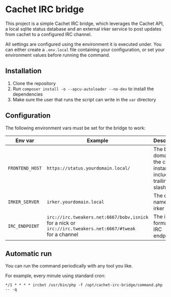 # Cachet IRC bridge

This project is a simple Cachet IRC bridge, which leverages the Cachet API, a local sqlite status database and an external irker service to post updates from cachet to a configured IRC channel.

All settings are configured using the environment it is executed under. You can either create a `.env.local` file containing your configuration, or set your environment values before running the command.

## Installation

1. Clone the repository
2. Run `composer install -o --apcu-autoloader --no-dev` to install the dependencies
3. Make sure the user that runs the script can write in the `var` directory

## Configuration

The following environment vars must be set for the bridge to work:

| Env var | Example | Description |
| --- | --- | --------- |
| `FRONTEND_HOST` | `https://status.yourdomain.local/` | The base domain of the cachet instance, including a trailing slash |
| `IRKER_SERVER` | `irker.yourdomain.local` | The dns name of the irker server |
|`IRC_ENDPOINT` | `irc://irc.tweakers.net:6667/bobv,isnick` <br>for a nick or <br>`irc://irc.tweakers.net:6667/#tweak` <br>for a channel | The irker formatted IRC endpoint |

## Automatic run

You can run the command periodically with any tool you like.

For example, every minute using standard cron:

```
*/1 * * * * ircbot /usr/bin/php -f /opt/cachet-irc-bridge/command.php -- -q
```
